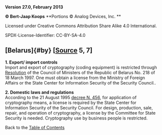 **Version 27.0, February 2013**

**© Bert-Jaap Koops**
**Portions © Analog Devices, Inc. **  

Licensed under Creative Commons Attribution Share Alike 4.0 International.

SPDX-License-Identifier: CC-BY-SA-4.0

## [Belarus]{#by} \[[Source](cls-srce.htm) 5, 7\]

**1. Export/ import controls**\
Import and export of cryptography (coding equipment) is restricted
through
[Resolution](http://projects.sipri.se/expcon/natexpcon/Belarus/belcust.htm)
of the Council of Ministers of the Republic of Belarus No. 218 of 18
March 1997. One must obtain a license from the Ministry of Foreign
Affairs or the State Center for Information Security of the Security
Council..

**2. Domestic laws and regulations**\
According to the 21 August 1995 [decree N.
456](http://www.belarus.net/softinfo/catal_la/l00050.htm), for
application of cryptography means, a license is required by the State
Center for Information Security of the Security Council. For design,
production, sale, repair, and operation of cryptography, a license by
the Committee for State Security is needed. Cryptography use by business
people is restricted.

Back to the [Table of Contents](index.md)
